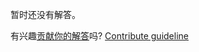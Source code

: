 
暂时还没有解答。

有兴趣[贡献你的解答](https://github.com/BFEdev/BFE.dev-solutions/blob/main/quiz/2-promise-executor_zh.md)吗? [Contribute guideline](https://github.com/BFEdev/BFE.dev-solutions#how-to-contribute)
